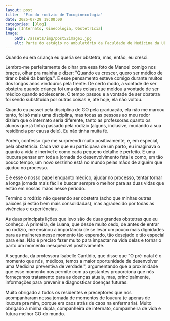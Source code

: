 ```yaml
---
layout: post
title:  "Fim do rodízio de Tocoginecologia"
date: 2025-07-29 19:00:00
categories: [Blog]
tags: [Internato, Ginecologia, Obstetrícia]
image: 
    path: /assets/img/post52image1.jpg
    alt: Parte do estágio no ambulatório da Faculdade de Medicina da UERN
---
```


Quando eu era criança eu queria ser obstetra, mas, então, eu cresci.

Lembro-me perfeitamente de olhar pra essa foto de Manoel comigo nos braços, olhar pra mainha e dizer: "Quando eu crescer, quero ser médico de tirar o bebê da barriga.". E esse pensamento esteve comigo durante muitos dos longos anos vindouros pela frente. De certo modo, a vontade de ser obstetra quando criança foi uma das coisas que moldou a vontade de ser médico quando adolescente. O tempo passou e a vontade de ser obstetra foi sendo substituída por outras coisas e, até hoje, ela não voltou.

Quando eu passei pela disciplina de GO pela graduação, ela não me marcou tanto, foi só mais uma disciplina, mas todas as pessoas ao meu redor diziam que o internato seria diferente, tanto as professoras quanto os alunos que já tinha passado pela rodízio (alguns, inclusive, mudando a sua residência por causa dele). Eu não tinha muita fé.

Porém, confesso que me surpreendi muito positivamente, e, em especial, pela obstetrícia. Cada vez que eu participava de um parto, eu imaginava o quanto a vida é incrível e como cada pequeno detalhe é perfeito. É uma loucura pensar em toda a jornada do desenvolvimento fetal e como, em tão pouco tempo, um novo serzinho está no mundo pelas mãos de alguém que ajudou no processo.

E é esse o nosso papel enquanto médico, ajudar no processo, tentar tornar a longa jornada mais fácil e buscar sempre o melhor para as duas vidas que estão em nossas mãos nesse período.

Termino o rodízio não querendo ser obstetra (acho que minhas outras paixões já estão bem mais consolidadas), mas agradecido por todas as vivências e experiências.

As duas principais lições que levo são de duas grandes obstetras que eu conheço. A primeira, de Luana, que desde muito cedo, de antes de entrar no rodízio, me ensinou a importância de se levar um pouco mais dignidades para as mulheres nesse momento tão esperado, tão desejado e tão especial para elas. Não é preciso fazer muito para impactar na vida delas e tornar o parto um momento inesquecível positivamente.

A segunda, da professora Isabelle Cantídio, que disse que "O pré-natal é o momento que nós, médicos, temos a maior oportunidade de desenvolver uma Medicina preventiva de verdade.", argumentando que a proximidade que esse momento nos permite com as gestantes proporciona que nós forneçamos tratamento para as doenças atuais, mas, principalmente, informações para prevenir e diagnosticar doenças futuras.

Muito obrigado a todos os residentes e preceptores que nos acompanharam nessa jornada de momentos de loucura (e apenas de loucura pra mim, porque era caos atrás de caos na enfermaria). Muito obrigado à minha dupla, companheira de internato, companheira de vida e futura melhor GO do mundo.